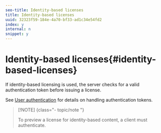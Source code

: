 ```yaml
---
seo-title: Identity-based licenses
title: Identity-based licenses
uuid: 32323f59-184e-4a70-bf33-ad1c34e54fd2
index: y
internal: n
snippet: y
---
```


# Identity-based licenses{#identity-based-licenses}

If identity-based licensing is used, the server checks for a valid authentication token before issuing a license.

See [User authentication](../../../protecting-content/implementing-the-license-server/licenses-user-authentication.md) for details on handling authentication tokens.

>[!NOTE] {class="- topic/note "}
>
>To preview a license for identity-based content, a client must authenticate.


